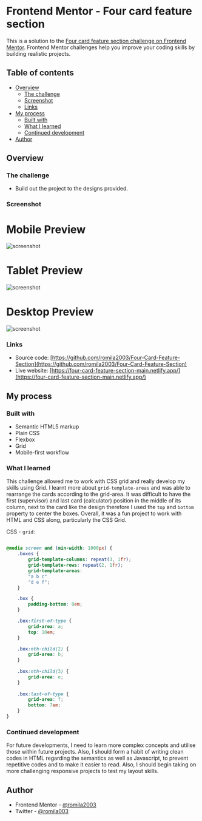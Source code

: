 # Frontend Mentor - Four card feature section

This is a solution to the [Four card feature section challenge on Frontend Mentor](https://www.frontendmentor.io/challenges/four-card-feature-section-weK1eFYK). Frontend Mentor challenges help you improve your coding skills by building realistic projects. 

## Table of contents

- [Overview](#overview)
  - [The challenge](#the-challenge)
  - [Screenshot](#screenshot)
  - [Links](#links)
- [My process](#my-process)
  - [Built with](#built-with)
  - [What I learned](#what-i-learned)
  - [Continued development](#continued-development)
- [Author](#author)


## Overview

### The challenge

- Build out the project to the designs provided.

### Screenshot

# Mobile Preview 

![screenshot]()

# Tablet Preview

![screenshot]()

# Desktop Preview 

![screenshot]()


### Links

 - Source code: [https://github.com/romila2003/Four-Card-Feature-Section](https://github.com/romila2003/Four-Card-Feature-Section)
 - Live website: [https://four-card-feature-section-main.netlify.app/](https://four-card-feature-section-main.netlify.app/)

## My process

### Built with

- Semantic HTML5 markup
- Plain CSS
- Flexbox
- Grid
- Mobile-first workflow

### What I learned

This challenge allowed me to work with CSS grid and really develop my skills using Grid. I learnt more about `grid-template-areas` and was able to rearrange the cards according to the grid-area. It was difficult to have the first (supervisor) and last card (calculator) position in the middle of its column, next to the card like the design therefore I used the `top` and `bottom` property to center the boxes. Overall, it was a fun project to work with HTML and CSS along, particularly the CSS Grid.

CSS - `grid`: 

```css

@media screen and (min-width: 1000px) {
    .boxes {
        grid-template-columns: repeat(3, 1fr);
        grid-template-rows: repeat(2, 1fr);
        grid-template-areas: 
        "a b c" 
        "d e f";
    }

    .box {
        padding-bottom: 8em;
    }

    .box:first-of-type {
        grid-area: a;
        top: 10em;
    }

    .box:nth-child(2) {
        grid-area: b;
    }
    
    .box:nth-child(3) {
        grid-area: e;
    }
    
    .box:last-of-type {
        grid-area: f;
        bottom: 7em;
    }
}

```

### Continued development

For future developments, I need to learn more complex concepts and utilise those within future projects. Also, I should form a habit of writing clean codes in HTML regarding the semantics as well as Javascript, to prevent repetitive codes and to make it easier to read. Also, I should begin taking on more challenging responsive projects to test my layout skills. 


## Author

- Frontend Mentor - [@romila2003](https://www.frontendmentor.io/profile/romila2003)
- Twitter - [@romila003](https://www.twitter.com/romila003)
